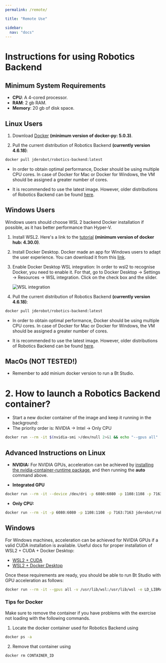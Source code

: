 ```yaml
---
permalink: /remote/

title: "Remote Use"

sidebar:
  nav: "docs"
---
```


# Instructions for using Robotics Backend

## Minimum System Requirements

* **CPU**: A 4-cored processor.
* **RAM**: 2 gb RAM.
* **Memory**: 20 gb of disk space.

## Linux Users

1. Download [Docker](https://docs.docker.com/get-docker/) **(minimum version of docker-py: 5.0.3)**.

2. Pull the current distribution of Robotics Backend **(currently version 4.6.18)**:

```bash
docker pull jderobot/robotics-backend:latest
```

- In order to obtain optimal performance, Docker should be using multiple CPU cores. In case of Docker for Mac or Docker for Windows, the VM should be assigned a greater number of cores.

- It is recommended to use the latest image. However, older distributions of Robotics Backend can be found [here](https://hub.docker.com/r/jderobot/robotics-backend/tags).

## Windows Users

Windows users should choose WSL 2 backend Docker installation if possible, as it has better performance than Hyper-V.

1. Install WSL2. Here's a link to the [tutorial](https://learn.microsoft.com/en-us/windows/wsl/install) **(minimum version of docker hub: 4.30.0)**.

2. Install Docker Desktop. Docker made an app for Windows users to adapt the user experience. You can download it from this [link](https://www.docker.com/products/docker-desktop/).

3. Enable Docker Desktop WSL integration: In order to wsl2 to recognise Docker, you need to enable it. For that, go to Docker Desktop -> Settings -> Resources -> WSL integration. Click on the check box and the slider.

    ![WSL integration](/RoboticsAcademy/assets/images/user_guide/wsl-integration-docker.png)

4. Pull the current distribution of Robotics Backend **(currently version 4.6.18)**:

```bash
docker pull jderobot/robotics-backend:latest
```

- In order to obtain optimal performance, Docker should be using multiple CPU cores. In case of Docker for Mac or Docker for Windows, the VM should be assigned a greater number of cores.

- It is recommended to use the latest image. However, older distributions of Robotics Backend can be found [here](https://hub.docker.com/r/jderobot/robotics-backend/tags).

## MacOs (NOT TESTED!)

* Remember to add minium docker version to run a Bt Studio.

<a name="launch"></a>
# 2. How to launch a Robotics Backend container?

* Start a new docker container of the image and keep it running in the background:
* The priority order is: NVIDIA -> Intel -> Only CPU

```bash
docker run --rm -it $(nvidia-smi >/dev/null 2>&1 && echo "--gpus all" || echo "") --device /dev/dri -p 6080:6080 -p 1108:1108 -p 7163:7163 jderobot/robotics-backend:latest
```

## Advanced Instructions on Linux

- **NVIDIA:** For NVIDIA GPUs, acceleration can be achieved by [installing the nvidia-container-runtime package](https://docs.docker.com/config/containers/resource_constraints/#gpu), and then running the **auto** command above.

- **Integrated GPU**
```bash
docker run --rm -it --device /dev/dri -p 6080:6080 -p 1108:1108 -p 7163:7163 jderobot/robotics-backend:latest

```

- **Only CPU:** 
```bash
docker run --rm -it -p 6080:6080 -p 1108:1108 -p 7163:7163 jderobot/robotics-backend:latest

```

## Windows
For Windows machines, acceleration can be achieved for NVIDIA GPUs if a valid CUDA installation is available. Useful docs for proper installation of WSL2 + CUDA + Docker Desktop:
- [WSL2 + CUDA](https://learn.microsoft.com/en-us/windows/ai/directml/gpu-cuda-in-wsl)
- [WSL2 + Docker Desktop](https://docs.docker.com/desktop/features/wsl/)

Once these requirements are ready, you should be able to run Bt Studio with GPU acceleration as follows:
```bash
docker run --rm -it --gpus all -v /usr/lib/wsl:/usr/lib/wsl -e LD_LIBRARY_PATH=/usr/lib/wsl/lib --device /dev/dri -p 6080:6080 -p 1108:1108 -p 7163:7163 -p 7164:7164 --link academy_db jderobot/robotics-backend::latest
```

### Tips for Docker

Make sure to remove the container if you have problems with the exercise not loading with the following commands.

1. Locate the docker container used for Robotics Backend using

```bash
docker ps -a
```

2. Remove that container using

```bash
docker rm CONTAINER_ID
```
